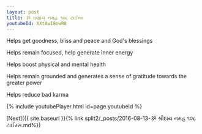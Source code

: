 ```yaml
---
layout: post
title: ૐ ઘણાંય નમહ ૧૦૮ ટાઈમ્સ
youtubeId: XXtAwI8nwR8
---
```

 
 
Helps get goodness, bliss and peace and God's blessings
 
Helps remain focused, help generate inner energy 
 
Helps boost physical and mental health 
 
Helps remain grounded and generates a sense of gratitude towards the greater power 
 
Helps reduce bad karma
 
 
 
 


{% include youtubePlayer.html id=page.youtubeId %}
 
[Next]({{ site.baseurl }}{% link  split2/_posts/2016-08-13-ૐ શ્રીદાય નમહ ૧૦૮ ટાઈમ્સ.md%})
 
